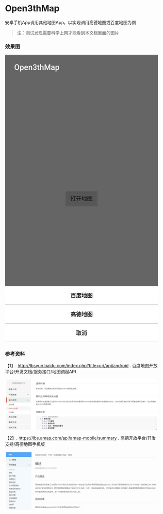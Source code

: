 # Open3thMap

安卓手机App调用其他地图App，以实现调用高德地图或百度地图为例

> 注：测试发现需要科学上网才能看到本文档里面的图片

### 效果图
![](./resources/images-1.jpg)

### 参考资料
【1】. http://lbsyun.baidu.com/index.php?title=uri/api/android . 百度地图开放平台/开发文档/服务接口/地图调起API

![](./resources/images-2.jpg)

【2】. https://lbs.amap.com/api/amap-mobile/summary . 高德开放平台/开发支持/高德地图手机版

![](./resources/images-3.jpg)